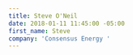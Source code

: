 ```yaml
---
title: Steve O'Neil
date: 2018-01-11 11:45:00 -05:00
first_name: Steve
company: 'Consensus Energy '
---
```


